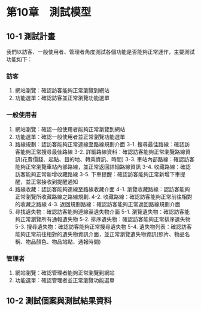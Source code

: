 # 第10章　測試模型
## 10-1 測試計畫
我們以訪客、一般使用者、管理者角度測試各個功能是否能夠正常運作，主要測試功能如下：

### 訪客
1. 網站瀏覽：確認訪客能夠正常瀏覽到網站
2. 功能選單：確認訪客並正常瀏覽功能選單

### 一般使用者
1. 網站瀏覽：確認一般使用者能夠正常瀏覽到網站
2. 功能選單：確認一般使用者並正常瀏覽功能選單
3. 路線規劃：認訪客能夠正常連線至路線規劃介面
    3-1. 搜尋最佳路線：確認訪客能夠正常搜尋最佳路線
    3-2. 詳細路線資料：確認訪客能夠正常瀏覽路線資訊(花費價錢、起點、目的地、轉乘資訊、時間)
    3-3. 車站內部路線：確認訪客能夠正常瀏覽車站內部路線，並正常返回詳細路線資訊
    3-4. 收藏路線：確認訪客能夠正常新增收藏路線
    3-5. 下車提醒：確認訪客能夠正常新增下車提醒，並正常接收到提醒通知
4. 路線收藏：認訪客能夠連線至路線收藏介面
    4-1. 瀏覽收藏路線：認訪客能夠正常瀏覽所收藏路線之路線規劃.
    4-2. 收藏路線：確認訪客能夠正常前往相對的收藏之路線
    4-3. 返回規劃路線：確認訪客能夠正常返回路線規劃介面
5. 尋找遺失物：確認訪客能夠連線至遺失物介面
    5-1. 瀏覽遺失物：確認訪客能夠正常瀏覽所有通報遺失物
    5-2. 排序遺失物：確認訪客能夠正常排序遺失物
    5-3. 搜尋遺失物：確認訪客能夠正常搜尋遺失物
    5-4. 遺失物列表：確認訪客能夠正常前往相對的遺失物資訊介面，並正常瀏覽遺失物資訊(照片、物品名稱、物品顏色、物品站點、通報時間)

### 管理者
1. 網站瀏覽：確認管理者能夠正常瀏覽到網站
2. 功能選單：確認管理者並正常瀏覽功能選單

## 10-2 測試個案與測試結果資料











